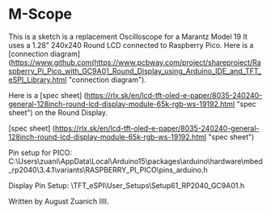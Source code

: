 # M-Scope

This is a sketch is a replacement Oscilloscope for a Marantz Model 19
It uses a 1.28" 240x240 Round LCD connected to Raspberry Pico. Here is a [connection diagram](https://www.github.com(https://www.pcbway.com/project/shareproject/Raspberry_Pi_Pico_with_GC9A01_Round_Display_using_Arduino_IDE_and_TFT_eSPI_Library.html "connection diagram").

Here is a [spec sheet] (https://rlx.sk/en/lcd-tft-oled-e-paper/8035-240240-general-128inch-round-lcd-display-module-65k-rgb-ws-19192.html "spec sheet") on the Round Display.

[spec sheet] (https://rlx.sk/en/lcd-tft-oled-e-paper/8035-240240-general-128inch-round-lcd-display-module-65k-rgb-ws-19192.html "spec sheet")

Pin setup for PICO:
C:\Users\zuani\AppData\Local\Arduino15\packages\arduino\hardware\mbed_rp2040\3.4.1\variants\RASPBERRY_PI_PICO\pins_arduino.h

Display Pin Setup:
\TFT_eSPI\User_Setups\Setup61_RP2040_GC9A01.h
 
Written by August Zuanich IIII.
